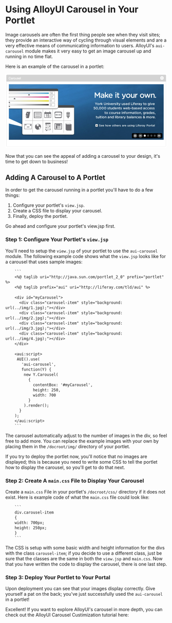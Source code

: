 # Using AlloyUI Carousel in Your Portlet

Image carousels are often the first thing people see when they visit sites; they
provide an interactive way of cycling through visual elements and are a very
effective means of communicating information to users. AlloyUI's `aui-carousel`
module makes it very easy to get an image carousel up and running in no time
flat.

Here is an example of the carousel in a portlet:

![Figure 1: Image carousels can be a very handy tool to communicate information to users. Here is an example of the carousel in a portlet.](../../images/alloyui-carousel-in-portlet.png)

Now that you can see the appeal of adding a carousel to your design, it's time
to get down to business!

## Adding A Carousel to A Portlet

In order to get the carousel running in a portlet you'll have to do a few
things:

1.  Configure your portlet's `view.jsp`.
2.  Create a CSS file to display your carousel.
3.  Finally, deploy the portlet.

Go ahead and configure your portlet's view.jsp first.

### Step 1: Configure Your Portlet's `view.jsp`

You'll need to setup the `view.jsp` of your portlet to use the `aui-carousel`
module. The following example code shows what the `view.jsp` looks like for a
carousel that uses sample images:

        ```
        <%@ taglib uri="http://java.sun.com/portlet_2_0" prefix="portlet" %>
        <%@ taglib prefix="aui" uri="http://liferay.com/tld/aui" %>

        <div id="myCarousel">
          <div class="carousel-item" style="background: url(../img/1.jpg);"></div>
          <div class="carousel-item" style="background: url(../img/2.jpg);"></div>
          <div class="carousel-item" style="background: url(../img/3.jpg);"></div>
          <div class="carousel-item" style="background: url(../img/4.jpg);"></div>
        </div>

        <aui:script>
         AUI().use(
           'aui-carousel',
           function(Y) {
            new Y.Carousel(
              {
                contentBox: '#myCarousel',
                height: 250,
                width: 700
              }
            ).render();
          }
        );
        </aui:script>
        ```
The carousel automatically adjust to the number of images in the div, so feel 
free to add more. You can replace the example images with your own by placing 
them in the `/docroot/img/` directory of your portlet.

If you try to deploy the portlet now, you'll notice that no images are displayed; 
this is because you need to write some CSS to tell the portlet how to display 
the carousel, so you'll get to do that next.

### Step 2: Create A `main.css` File to Display Your Carousel

Create a `main.css` File in your portlet's `/docroot/css/` directory if it does 
not exist. Here is example code of what the `main.css` file could look like: 

        ```
        div.carousel-item 
        {
        width: 700px;
        height: 250px;
        }
        ```
The CSS is setup with some basic width and height information for the divs with 
the class `carousel-item`; if you decide to use a different class, just be sure 
that the classes are the same in both the `view.jsp` and `main.css`. Now that 
you have written the code to display the carousel, there is one last step.

### Step 3: Deploy Your Portlet to Your Portal

Upon deployment you can see that your images display correctly. Give yourself a 
pat on the back; you've just successfully used the `aui-carousel` in a portlet! 

Excellent! If you want to explore AlloyUI's carousel in more depth, you can 
check out the AlloyUI Carousel Custimization tutorial here: 
<!-- insert link to custimization tutorial here -->
